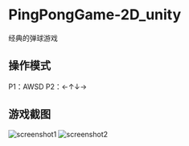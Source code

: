 # PingPongGame-2D_unity
经典的弹球游戏

## 操作模式
P1：AWSD 
P2：←↑↓→

## 游戏截图

![screenshot1](https://github.com/KazeLv/pictures/blob/master/project%20screenshot/PongGame1.PNG)
![screenshot2](https://github.com/KazeLv/pictures/blob/master/project%20screenshot/PongGame2.PNG)
